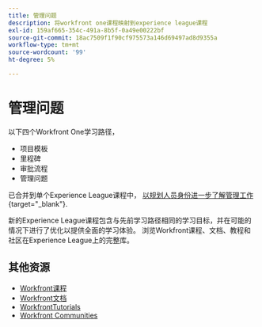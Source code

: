 ```yaml
---
title: 管理问题
description: 将workfront one课程映射到experience league课程
exl-id: 159af665-354c-491a-8b5f-0a49e00222bf
source-git-commit: 18ac7509f1f90cf975573a146d69497ad8d9355a
workflow-type: tm+mt
source-wordcount: '99'
ht-degree: 5%

---
```


# 管理问题

以下四个Workfront One学习路径，

* 项目模板
* 里程碑
* 审批流程
* 管理问题

已合并到单个Experience League课程中， [以规划人员身份进一步了解管理工作](https://experienceleague.adobe.com/?recommended=Workfront-U-1-2022.3.planners){target="_blank"}.

新的Experience League课程包含与先前学习路径相同的学习目标，并在可能的情况下进行了优化以提供全面的学习体验。  浏览Workfront课程、文档、教程和社区在Experience League上的完整库。

## 其他资源

* [Workfront课程](https://experienceleague.adobe.com/?lang=en&amp;Solution=Workfront#courses)
* [Workfront文档](https://experienceleague.adobe.com/docs/workfront.html)
* [WorkfrontTutorials](https://experienceleague.adobe.com/docs/workfront-learn/tutorials-workfront/home.html)
* [Workfront Communities](https://experienceleaguecommunities.adobe.com/t5/workfront/ct-p/workfront)

